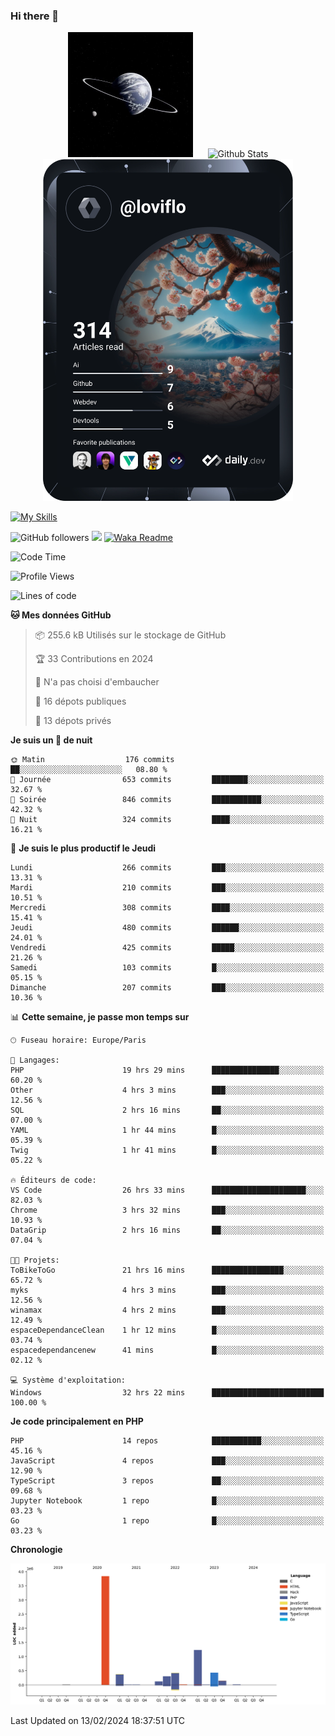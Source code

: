 ### Hi there 👋

<p align="center">
  <img src="https://github.com/Loviflo/Loviflo/blob/main/img/portrait.jpg" alt="Loviflo" height="200" style="margin-right: 20px"/>
  <img src="https://github-readme-stats.vercel.app/api?username=Loviflo&show_icons=true&theme=graywhite" alt="Github Stats" />
  <a href="https://app.daily.dev/loviflo"><img src="https://github.com/loviflo/loviflo/blob/main/devcard.svg" width="400" alt="Loviflo's Dev Card"/></a>
</p>

[![My Skills](https://skillicons.dev/icons?i=php,laravel,symfony,dotnet,cs,nodejs,mysql,postgres,js,ts,html,css,sass,angular,react,electron,docker,webpack,vscode,figma,git,github,gitlab,nginx,postman&perline=5)](https://skillicons.dev)

![GitHub followers](https://img.shields.io/github/followers/Loviflo?label=Follow&style=social)
![](https://visitor-badge.glitch.me/badge?page_id=Loviflo.Loviflo)
[![Waka Readme](https://github.com/Loviflo/Loviflo/actions/workflows/update-stats.yml/badge.svg)](https://github.com/Loviflo/Loviflo/actions/workflows/update-stats.yml)

<!--START_SECTION:waka-->
![Code Time](http://img.shields.io/badge/Code%20Time-1%2C882%20hrs%2014%20mins-blue)

![Profile Views](http://img.shields.io/badge/Vues%20du%20profil-0-blue)

![Lines of code](https://img.shields.io/badge/Depuis%20Hello%20World%2C%20j%27ai%20%C3%A9crit-6.9%20million%20Lignes%20de%20code-blue)

**🐱 Mes données GitHub** 

> 📦 255.6 kB Utilisés sur le stockage de GitHub 
 > 
> 🏆 33 Contributions en 2024
 > 
> 🚫 N'a pas choisi d'embaucher
 > 
> 📜 16 dépots publiques 
 > 
> 🔑 13 dépots privés 
 > 
**Je suis un 🦉 de nuit** 

```text
🌞 Matin                  176 commits         ██░░░░░░░░░░░░░░░░░░░░░░░   08.80 % 
🌆 Journée                653 commits         ████████░░░░░░░░░░░░░░░░░   32.67 % 
🌃 Soirée                 846 commits         ███████████░░░░░░░░░░░░░░   42.32 % 
🌙 Nuit                   324 commits         ████░░░░░░░░░░░░░░░░░░░░░   16.21 % 
```
📅 **Je suis le plus productif le Jeudi** 

```text
Lundi                    266 commits         ███░░░░░░░░░░░░░░░░░░░░░░   13.31 % 
Mardi                    210 commits         ███░░░░░░░░░░░░░░░░░░░░░░   10.51 % 
Mercredi                 308 commits         ████░░░░░░░░░░░░░░░░░░░░░   15.41 % 
Jeudi                    480 commits         ██████░░░░░░░░░░░░░░░░░░░   24.01 % 
Vendredi                 425 commits         █████░░░░░░░░░░░░░░░░░░░░   21.26 % 
Samedi                   103 commits         █░░░░░░░░░░░░░░░░░░░░░░░░   05.15 % 
Dimanche                 207 commits         ███░░░░░░░░░░░░░░░░░░░░░░   10.36 % 
```


📊 **Cette semaine, je passe mon temps sur** 

```text
🕑︎ Fuseau horaire: Europe/Paris

💬 Langages: 
PHP                      19 hrs 29 mins      ███████████████░░░░░░░░░░   60.20 % 
Other                    4 hrs 3 mins        ███░░░░░░░░░░░░░░░░░░░░░░   12.56 % 
SQL                      2 hrs 16 mins       ██░░░░░░░░░░░░░░░░░░░░░░░   07.00 % 
YAML                     1 hr 44 mins        █░░░░░░░░░░░░░░░░░░░░░░░░   05.39 % 
Twig                     1 hr 41 mins        █░░░░░░░░░░░░░░░░░░░░░░░░   05.22 % 

🔥 Éditeurs de code: 
VS Code                  26 hrs 33 mins      █████████████████████░░░░   82.03 % 
Chrome                   3 hrs 32 mins       ███░░░░░░░░░░░░░░░░░░░░░░   10.93 % 
DataGrip                 2 hrs 16 mins       ██░░░░░░░░░░░░░░░░░░░░░░░   07.04 % 

🐱‍💻 Projets: 
ToBikeToGo               21 hrs 16 mins      ████████████████░░░░░░░░░   65.72 % 
myks                     4 hrs 3 mins        ███░░░░░░░░░░░░░░░░░░░░░░   12.56 % 
winamax                  4 hrs 2 mins        ███░░░░░░░░░░░░░░░░░░░░░░   12.49 % 
espaceDependanceClean    1 hr 12 mins        █░░░░░░░░░░░░░░░░░░░░░░░░   03.74 % 
espacedependancenew      41 mins             █░░░░░░░░░░░░░░░░░░░░░░░░   02.12 % 

💻 Système d'exploitation: 
Windows                  32 hrs 22 mins      █████████████████████████   100.00 % 
```

**Je code principalement en PHP** 

```text
PHP                      14 repos            ███████████░░░░░░░░░░░░░░   45.16 % 
JavaScript               4 repos             ███░░░░░░░░░░░░░░░░░░░░░░   12.90 % 
TypeScript               3 repos             ██░░░░░░░░░░░░░░░░░░░░░░░   09.68 % 
Jupyter Notebook         1 repo              █░░░░░░░░░░░░░░░░░░░░░░░░   03.23 % 
Go                       1 repo              █░░░░░░░░░░░░░░░░░░░░░░░░   03.23 % 
```



**Chronologie**

![Lines of Code chart](https://raw.githubusercontent.com/Loviflo/Loviflo/main/assets/bar_graph.png)


 Last Updated on 13/02/2024 18:37:51 UTC
<!--END_SECTION:waka-->
